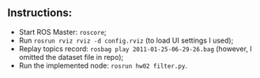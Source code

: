 ## Instructions:
* Start ROS Master: `roscore`;
* Run `rosrun rviz rviz -d config.rviz` (to load UI settings I used);
* Replay topics record: `rosbag play 2011-01-25-06-29-26.bag` (however, I omitted the dataset file in repo);
* Run the implemented node: `rosrun hw02 filter.py`.
